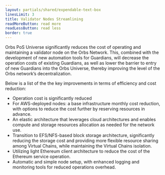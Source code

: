 ```yaml
---
layout: partials/shared/expendable-text-box
linesLimit: 3
title: Validator Nodes Streamlining
readMoreButton: read more
readLessButton: read less
border: true
---
```


Orbs PoS Universe significantly reduces the cost of operating and maintaining a validator node on the Orbs Network. This, combined with the development of new automation tools for Guardians, will decrease the operation costs of existing Guardians, as well as lower the barrier to entry of new Guardians into the Orbs Universe, thereby improving the level of the Orbs network’s decentralization.

Below is a list of the the key improvements in terms of efficiency and cost reduction:

- Operation cost is significantly reduced
- For AWS-deployed nodes: a base infrastructure monthly cost reduction, with options to reduce the cost further by reserving resources in advance.
- An elastic architecture that leverages cloud architectures and enables compute and storage resources allocation as needed for the network use.
- Transition to EFS/NFS-based block storage architecture, significantly reducing the storage cost and providing more flexible resource sharing among Virtual Chains, while maintaining the Virtual Chains isolation.
- Utilizing light Ethereum client architecture to reduce the cost of the Ethereum service operation.
- Automatic and simple node setup, with enhanced logging and monitoring tools for reduced operations overhead.
